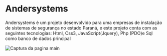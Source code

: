 # Andersystems
 Andersystems é um projeto desenvolvido para uma empresas de instalação de sistemas de segurança no estado Paraná, e este projeto conta com as seguintes tecnologias: Html, Css3, JavaScript(Jquery), Php (PDO)e Sql como banco de dados principal


![Captura da pagina main](https://user-images.githubusercontent.com/7758523/53293766-39389e00-37b9-11e9-9065-dcb27e1528d2.png)

